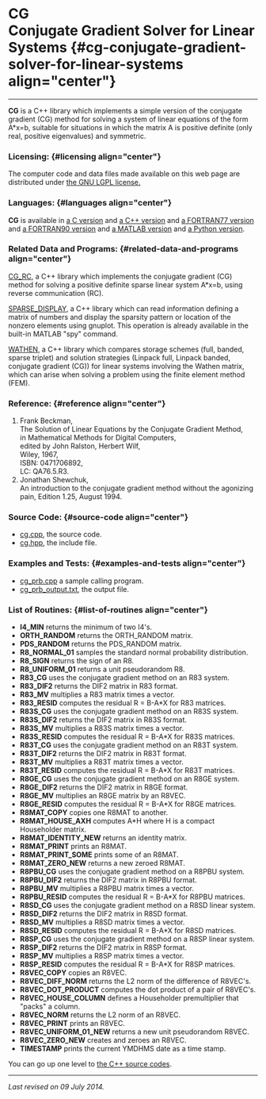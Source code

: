 CG\
Conjugate Gradient Solver for Linear Systems {#cg-conjugate-gradient-solver-for-linear-systems align="center"}
============================================

------------------------------------------------------------------------

**CG** is a C++ library which implements a simple version of the
conjugate gradient (CG) method for solving a system of linear equations
of the form A\*x=b, suitable for situations in which the matrix A is
positive definite (only real, positive eigenvalues) and symmetric.

### Licensing: {#licensing align="center"}

The computer code and data files made available on this web page are
distributed under [the GNU LGPL license.](../../txt/gnu_lgpl.txt)

### Languages: {#languages align="center"}

**CG** is available in [a C version](../../c_src/cg/cg.html) and [a C++
version](../../cpp_src/cg/cg.html) and [a FORTRAN77
version](../../f77_src/cg/cg.html) and [a FORTRAN90
version](../../f_src/cg/cg.html) and [a MATLAB
version](../../m_src/cg/cg.html) and [a Python
version](../../py_src/cg/cg.html).

### Related Data and Programs: {#related-data-and-programs align="center"}

[CG\_RC](../../cpp_src/cg_rc/cg_rc.html), a C++ library which implements
the conjugate gradient (CG) method for solving a positive definite
sparse linear system A\*x=b, using reverse communication (RC).

[SPARSE\_DISPLAY](../../cpp_src/sparse_display/sparse_display.html), a
C++ library which can read information defining a matrix of numbers and
display the sparsity pattern or location of the nonzero elements using
gnuplot. This operation is already available in the built-in MATLAB
"spy" command.

[WATHEN](../../cpp_src/wathen/wathen.html), a C++ library which compares
storage schemes (full, banded, sparse triplet) and solution strategies
(Linpack full, Linpack banded, conjugate gradient (CG)) for linear
systems involving the Wathen matrix, which can arise when solving a
problem using the finite element method (FEM).

### Reference: {#reference align="center"}

1.  Frank Beckman,\
    The Solution of Linear Equations by the Conjugate Gradient Method,\
    in Mathematical Methods for Digital Computers,\
    edited by John Ralston, Herbert Wilf,\
    Wiley, 1967,\
    ISBN: 0471706892,\
    LC: QA76.5.R3.
2.  Jonathan Shewchuk,\
    An introduction to the conjugate gradient method without the
    agonizing pain, Edition 1.25, August 1994.

### Source Code: {#source-code align="center"}

-   [cg.cpp](cg.cpp), the source code.
-   [cg.hpp](cg.hpp), the include file.

### Examples and Tests: {#examples-and-tests align="center"}

-   [cg\_prb.cpp](cg_prb.cpp) a sample calling program.
-   [cg\_prb\_output.txt](cg_prb_output.txt), the output file.

### List of Routines: {#list-of-routines align="center"}

-   **I4\_MIN** returns the minimum of two I4's.
-   **ORTH\_RANDOM** returns the ORTH\_RANDOM matrix.
-   **PDS\_RANDOM** returns the PDS\_RANDOM matrix.
-   **R8\_NORMAL\_01** samples the standard normal probability
    distribution.
-   **R8\_SIGN** returns the sign of an R8.
-   **R8\_UNIFORM\_01** returns a unit pseudorandom R8.
-   **R83\_CG** uses the conjugate gradient method on an R83 system.
-   **R83\_DIF2** returns the DIF2 matrix in R83 format.
-   **R83\_MV** multiplies a R83 matrix times a vector.
-   **R83\_RESID** computes the residual R = B-A\*X for R83 matrices.
-   **R83S\_CG** uses the conjugate gradient method on an R83S system.
-   **R83S\_DIF2** returns the DIF2 matrix in R83S format.
-   **R83S\_MV** multiplies a R83S matrix times a vector.
-   **R83S\_RESID** computes the residual R = B-A\*X for R83S matrices.
-   **R83T\_CG** uses the conjugate gradient method on an R83T system.
-   **R83T\_DIF2** returns the DIF2 matrix in R83T format.
-   **R83T\_MV** multiplies a R83T matrix times a vector.
-   **R83T\_RESID** computes the residual R = B-A\*X for R83T matrices.
-   **R8GE\_CG** uses the conjugate gradient method on an R8GE system.
-   **R8GE\_DIF2** returns the DIF2 matrix in R8GE format.
-   **R8GE\_MV** multiplies an R8GE matrix by an R8VEC.
-   **R8GE\_RESID** computes the residual R = B-A\*X for R8GE matrices.
-   **R8MAT\_COPY** copies one R8MAT to another.
-   **R8MAT\_HOUSE\_AXH** computes A\*H where H is a compact Householder
    matrix.
-   **R8MAT\_IDENTITY\_NEW** returns an identity matrix.
-   **R8MAT\_PRINT** prints an R8MAT.
-   **R8MAT\_PRINT\_SOME** prints some of an R8MAT.
-   **R8MAT\_ZERO\_NEW** returns a new zeroed R8MAT.
-   **R8PBU\_CG** uses the conjugate gradient method on a R8PBU system.
-   **R8PBU\_DIF2** returns the DIF2 matrix in R8PBU format.
-   **R8PBU\_MV** multiplies a R8PBU matrix times a vector.
-   **R8PBU\_RESID** computes the residual R = B-A\*X for R8PBU
    matrices.
-   **R8SD\_CG** uses the conjugate gradient method on a R8SD linear
    system.
-   **R8SD\_DIF2** returns the DIF2 matrix in R8SD format.
-   **R8SD\_MV** multiplies a R8SD matrix times a vector.
-   **R8SD\_RESID** computes the residual R = B-A\*X for R8SD matrices.
-   **R8SP\_CG** uses the conjugate gradient method on a R8SP linear
    system.
-   **R8SP\_DIF2** returns the DIF2 matrix in R8SP format.
-   **R8SP\_MV** multiplies a R8SP matrix times a vector.
-   **R8SP\_RESID** computes the residual R = B-A\*X for R8SP matrices.
-   **R8VEC\_COPY** copies an R8VEC.
-   **R8VEC\_DIFF\_NORM** returns the L2 norm of the difference of
    R8VEC's.
-   **R8VEC\_DOT\_PRODUCT** computes the dot product of a pair of
    R8VEC's.
-   **R8VEC\_HOUSE\_COLUMN** defines a Householder premultiplier that
    "packs" a column.
-   **R8VEC\_NORM** returns the L2 norm of an R8VEC.
-   **R8VEC\_PRINT** prints an R8VEC.
-   **R8VEC\_UNIFORM\_01\_NEW** returns a new unit pseudorandom R8VEC.
-   **R8VEC\_ZERO\_NEW** creates and zeroes an R8VEC.
-   **TIMESTAMP** prints the current YMDHMS date as a time stamp.

You can go up one level to [the C++ source codes](../cpp_src.html).

------------------------------------------------------------------------

*Last revised on 09 July 2014.*
